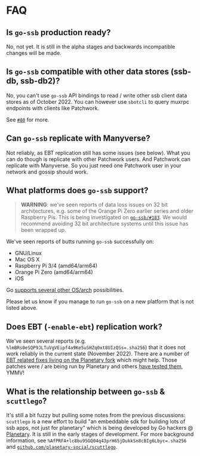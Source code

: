 # FAQ

## Is `go-ssb` production ready?

No, not yet. It is still in the alpha stages and backwards incompatible changes will be made.

## Is `go-ssb` compatible with other data stores (ssb-db, ssb-db2)?

No, you can't use `go-ssb` API bindings to read / write other ssb client data
stores as of October 2022. You can however use `sbotcli` to query muxrpc
endpoints with clients like Patchwork.

See [`#80`](https://github.com/ssbc/go-ssb/issues/80) for more.

## Can `go-ssb` replicate with Manyverse?

Not reliably, as EBT replication still has some issues (see below). What you can do though is replicate with other Patchwork users. And Patchwork can replicate with Manyverse. So you just need one Patchwork user in your network and gossip should work.

## What platforms does `go-ssb` support?

> **WARNING**: we've seen reports of data loss issues on 32 bit architectures, e.g. some of the Orange Pi Zero earlier series and older Raspberry Pis. This is being investigated on [`go-ssb/#183`](https://github.com/ssbc/go-ssb/issues/183). We would recommend avoiding 32 bit architecture systems until this issue has been wrapped up.

We've seen reports of butts running `go-ssb` successfully on:

- GNU/Linux
- Mac OS X
- Raspberry Pi 3/4 (amd64/arm64)
- Orange Pi Zero (amd64/arm64)
- iOS

Go [supports several other OS/arch](https://go.dev/doc/install/source#environment) possibilities.

Please let us know if you manage to run `go-ssb` on a new platform that is not listed above.

## Does EBT (`-enable-ebt`) replication work?

We've seen several reports (e.g. `%lmBRs0eSQP9JLTuVgVEipf4a9Ke5uSHZq0xt8UIzQSs=.sha256`) that it does not work reliably in the current state (November 2022). There are a number of [EBT related fixes living on the Planetary fork](https://github.com/planetary-social/ssb/tree/fork) which might help. Those patches were / are being run by Planetary and others [have tested them](https://github.com/ssbc/go-ssb/pull/180#issuecomment-1295784977), YMMV!

## What is the relationship between `go-ssb` & `scuttlego`?

It's still a bit fuzzy but pulling some notes from the previous discussions: `scuttlego` is a new effort to build "an embeddable sdk for building lots of ssb apps, not just for planetary" which is being developed by Go hackers @ [Planetary](https://planetary.social). It is still in the early stages of development. For more background information, see `%AfPRFA+lc8bu95GQ04q43prH65jDukkSn8cBIg6Lbyc=.sha256` and [`github.com/planetary-social/scuttlego`](https://github.com/planetary-social/scuttlego).
